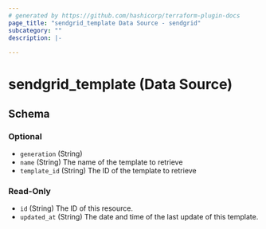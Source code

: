 ```yaml
---
# generated by https://github.com/hashicorp/terraform-plugin-docs
page_title: "sendgrid_template Data Source - sendgrid"
subcategory: ""
description: |-
  
---
```


# sendgrid_template (Data Source)





<!-- schema generated by tfplugindocs -->
## Schema

### Optional

- `generation` (String)
- `name` (String) The name of the template to retrieve
- `template_id` (String) The ID of the template to retrieve

### Read-Only

- `id` (String) The ID of this resource.
- `updated_at` (String) The date and time of the last update of this template.
